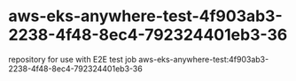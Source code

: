 # aws-eks-anywhere-test-4f903ab3-2238-4f48-8ec4-792324401eb3-36
repository for use with E2E test job aws-eks-anywhere-test:4f903ab3-2238-4f48-8ec4-792324401eb3-36
